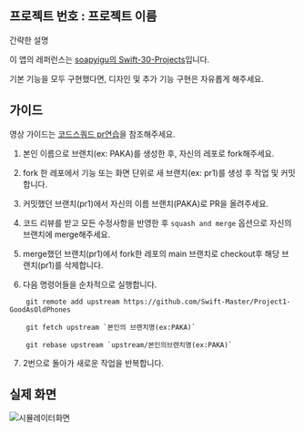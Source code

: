 ## 프로젝트 번호 : 프로젝트 이름

간략한 설명

이 앱의 레퍼런스는 [soapyigu의 Swift-30-Projects](https://github.com/soapyigu/Swift-30-Projects)입니다.

기본 기능을 모두 구현했다면, 디자인 및 추가 기능 구현은 자유롭게 해주세요.

## 가이드

영상 가이드는 [코드스쿼드 pr연습](https://www.youtube.com/watch?v=lFinZfu3QO0)을 참조해주세요.

1. 본인 이름으로 브랜치(ex: PAKA)를 생성한 후, 자신의 레포로 fork해주세요.

2. fork 한 레포에서 기능 또는 화면 단위로 새 브랜치(ex: pr1)를 생성 후 작업 및 커밋합니다. 

3. 커밋했던 브랜치(pr1)에서 자신의 이름 브랜치(PAKA)로 PR을 올려주세요.

4. 코드 리뷰를 받고 모든 수정사항을 반영한 후 `squash and merge` 옵션으로 자신의 브랜치에 merge해주세요.

5. merge했던 브랜치(pr1)에서 fork한 레포의 main 브랜치로 checkout후 해당 브랜치(pr1)를 삭제합니다.

6. 다음 명령어들을 순차적으로 실행합니다.

```
    git remote add upstream https://github.com/Swift-Master/Project1-GoodAsOldPhones
    
    git fetch upstream `본인의 브랜치명(ex:PAKA)`
    
    git rebase upstream `upstream/본인의브랜치명(ex:PAKA)`
```

7. 2번으로 돌아가 새로운 작업을 반복합니다.

## 실제 화면
![시뮬레이터화면](./이미지이름.gif)

